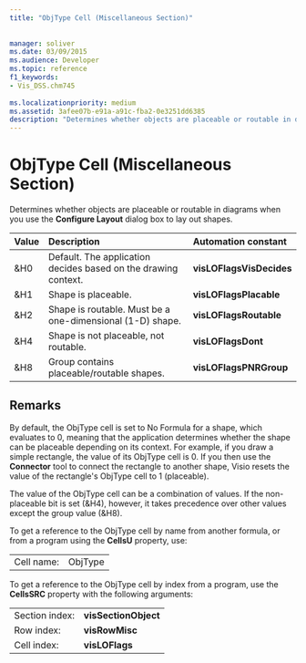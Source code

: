 ```yaml
---
title: "ObjType Cell (Miscellaneous Section)"
 
 
manager: soliver
ms.date: 03/09/2015
ms.audience: Developer
ms.topic: reference
f1_keywords:
- Vis_DSS.chm745
 
ms.localizationpriority: medium
ms.assetid: 3afee07b-e91a-a91c-fba2-0e3251dd6385
description: "Determines whether objects are placeable or routable in diagrams when you use the Configure Layout dialog box to lay out shapes."
---
```


# ObjType Cell (Miscellaneous Section)

Determines whether objects are placeable or routable in diagrams when you use the **Configure Layout** dialog box to lay out shapes. 
  
|**Value**|**Description**|**Automation constant**|
|:-----|:-----|:-----|
|&amp;H0  <br/> |Default. The application decides based on the drawing context.  <br/> |**visLOFlagsVisDecides** <br/> |
|&amp;H1  <br/> |Shape is placeable.  <br/> |**visLOFlagsPlacable** <br/> |
|&amp;H2  <br/> |Shape is routable. Must be a one-dimensional (1-D) shape.  <br/> |**visLOFlagsRoutable** <br/> |
|&amp;H4  <br/> |Shape is not placeable, not routable.  <br/> |**visLOFlagsDont** <br/> |
|&amp;H8  <br/> |Group contains placeable/routable shapes.  <br/> |**visLOFlagsPNRGroup** <br/> |
   
## Remarks

By default, the ObjType cell is set to No Formula for a shape, which evaluates to 0, meaning that the application determines whether the shape can be placeable depending on its context. For example, if you draw a simple rectangle, the value of its ObjType cell is 0. If you then use the **Connector** tool to connect the rectangle to another shape, Visio resets the value of the rectangle's ObjType cell to 1 (placeable). 
  
The value of the ObjType cell can be a combination of values. If the non-placeable bit is set (&amp;H4), however, it takes precedence over other values except the group value (&amp;H8).
  
To get a reference to the ObjType cell by name from another formula, or from a program using the **CellsU** property, use: 
  
|||
|:-----|:-----|
|Cell name:  <br/> |ObjType  <br/> |
   
To get a reference to the ObjType cell by index from a program, use the **CellsSRC** property with the following arguments: 
  
|||
|:-----|:-----|
|Section index:  <br/> |**visSectionObject** <br/> |
|Row index:  <br/> |**visRowMisc** <br/> |
|Cell index:  <br/> |**visLOFlags** <br/> |
   

